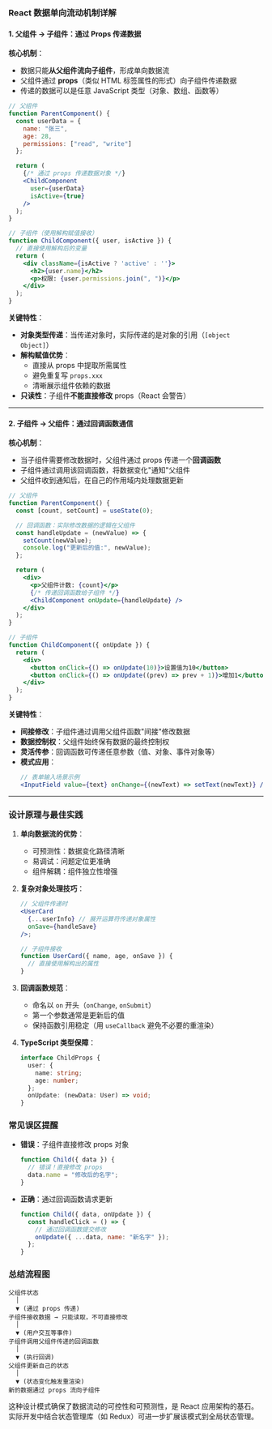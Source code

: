 ### React 数据单向流动机制详解

#### 1. 父组件 → 子组件：通过 Props 传递数据

**核心机制**：

- 数据只能**从父组件流向子组件**，形成单向数据流
- 父组件通过 **props**（类似 HTML 标签属性的形式）向子组件传递数据
- 传递的数据可以是任意 JavaScript 类型（对象、数组、函数等）

```jsx
// 父组件
function ParentComponent() {
  const userData = {
    name: "张三",
    age: 28,
    permissions: ["read", "write"]
  };

  return (
    {/* 通过 props 传递数据对象 */}
    <ChildComponent
      user={userData}
      isActive={true}
    />
  );
}

// 子组件（使用解构赋值接收）
function ChildComponent({ user, isActive }) {
  // 直接使用解构后的变量
  return (
    <div className={isActive ? 'active' : ''}>
      <h2>{user.name}</h2>
      <p>权限: {user.permissions.join(", ")}</p>
    </div>
  );
}
```

**关键特性**：

- **对象类型传递**：当传递对象时，实际传递的是对象的引用（`[object Object]`）
- **解构赋值优势**：
  - 直接从 props 中提取所需属性
  - 避免重复写 `props.xxx`
  - 清晰展示组件依赖的数据
- **只读性**：子组件**不能直接修改** props（React 会警告）

---

#### 2. 子组件 → 父组件：通过回调函数通信

**核心机制**：

- 当子组件需要修改数据时，父组件通过 props 传递一个**回调函数**
- 子组件通过调用该回调函数，将数据变化"通知"父组件
- 父组件收到通知后，在自己的作用域内处理数据更新

```jsx
// 父组件
function ParentComponent() {
  const [count, setCount] = useState(0);

  // 回调函数：实际修改数据的逻辑在父组件
  const handleUpdate = (newValue) => {
    setCount(newValue);
    console.log("更新后的值:", newValue);
  };

  return (
    <div>
      <p>父组件计数: {count}</p>
      {/* 传递回调函数给子组件 */}
      <ChildComponent onUpdate={handleUpdate} />
    </div>
  );
}

// 子组件
function ChildComponent({ onUpdate }) {
  return (
    <div>
      <button onClick={() => onUpdate(10)}>设置值为10</button>
      <button onClick={() => onUpdate((prev) => prev + 1)}>增加1</button>
    </div>
  );
}
```

**关键特性**：

- **间接修改**：子组件通过调用父组件函数"间接"修改数据
- **数据控制权**：父组件始终保有数据的最终控制权
- **灵活传参**：回调函数可传递任意参数（值、对象、事件对象等）
- **模式应用**：
  ```jsx
  // 表单输入场景示例
  <InputField value={text} onChange={(newText) => setText(newText)} />
  ```

---

### 设计原理与最佳实践

1. **单向数据流的优势**：

   - 可预测性：数据变化路径清晰
   - 易调试：问题定位更准确
   - 组件解耦：组件独立性增强

2. **复杂对象处理技巧**：

   ```jsx
   // 父组件传递时
   <UserCard
     {...userInfo} // 展开运算符传递对象属性
     onSave={handleSave}
   />;

   // 子组件接收
   function UserCard({ name, age, onSave }) {
     // 直接使用解构出的属性
   }
   ```

3. **回调函数规范**：

   - 命名以 `on` 开头（`onChange`, `onSubmit`）
   - 第一个参数通常是更新后的值
   - 保持函数引用稳定（用 `useCallback` 避免不必要的重渲染）

4. **TypeScript 类型保障**：
   ```typescript
   interface ChildProps {
     user: {
       name: string;
       age: number;
     };
     onUpdate: (newData: User) => void;
   }
   ```

### 常见误区提醒

- **错误**：子组件直接修改 props 对象
  ```jsx
  function Child({ data }) {
    // 错误！直接修改 props
    data.name = "修改后的名字";
  }
  ```
- **正确**：通过回调函数请求更新
  ```jsx
  function Child({ data, onUpdate }) {
    const handleClick = () => {
      // 通过回调函数提交修改
      onUpdate({ ...data, name: "新名字" });
    };
  }
  ```

### 总结流程图

```
父组件状态
  │
  ▼ (通过 props 传递)
子组件接收数据 → 只能读取，不可直接修改
  │
  ▼ (用户交互等事件)
子组件调用父组件传递的回调函数
  │
  ▼ (执行回调)
父组件更新自己的状态
  │
  ▼ (状态变化触发重渲染)
新的数据通过 props 流向子组件
```

这种设计模式确保了数据流动的可控性和可预测性，是 React 应用架构的基石。实际开发中结合状态管理库（如 Redux）可进一步扩展该模式到全局状态管理。
